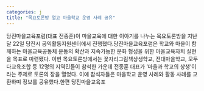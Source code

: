 ```yaml
---
categories: j
title: "목요토론방 열고 마을학교 운영 사례 공유"
---
```

당진마을교육포럼(대표 전종훈)이 마을교육에 대한 이야기를 나누는 목요토론방을 지난달 22일 당진시 공익활동지원센터에서 진행했다.당진마을교육포럼은 학교와 마을이 함께하는 마을교육공동체 운동의 확산과 지속가능한 문화 형성을 위한 마을교육자치 실현을 목표로 마련됐다. 이번 목요토론방에서는 꽃자리그림책상생학교, 전대마을학교, 모두다교육조합 등 12명의 지역민들이 참석한 가운데 전종훈 대표가 ‘마을과 학교의 상생’이라는 주제로 토론의 장을 열었다. 이에 참석자들은 마을학교 운영 사례와 활동 사례를 교환하며 정보를 공유했다.한편 당진마을교육포